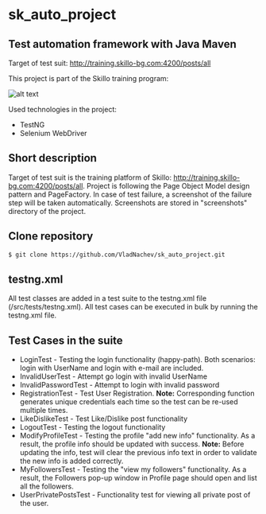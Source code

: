 # sk_auto_project
## Test automation framework with Java Maven

Target of test suit: http://training.skillo-bg.com:4200/posts/all

This project is part of the Skillo training program:

![alt text](https://www.skillo-bg.com/images/logo/logo.png)

Used technologies in the project:

- TestNG
- Selenium WebDriver

## Short description

Target of test suit is the training platform of Skillo: http://training.skillo-bg.com:4200/posts/all. Project is following the Page Object Model design pattern and PageFactory. In case of test failure, a screenshot of the failure step will be taken automatically. Screenshots are stored in "screenshots" directory of the project.

## Clone repository

```bash
$ git clone https://github.com/VladNachev/sk_auto_project.git
```
## testng.xml
All test classes are added in a test suite to the testng.xml file (/src/tests/testng.xml). All test cases can be executed in bulk by running the testng.xml file. 

## Test Cases in the suite

- LoginTest - Testing the login functionality (happy-path). Both scenarios: login with UserName and login with e-mail are included.
- InvalidUserTest - Attempt go login with invalid UserName
- InvalidPasswordTest - Attempt to login with invalid password
- RegistrationTest - Test User Registration. **Note:** Corresponding function generates unique credentials each time so the test can be re-used multiple times.
- LikeDislikeTest - Test Like/Dislike post functionality
- LogoutTest - Testing the logout functionality
- ModifyProfileTest - Testing the profile "add new info" functionality. As a result, the profile info should be updated with success. **Note:** Before updating the info, test will clear the previous info text in order to validate the new info is added correctly.
- MyFollowersTest - Testing the "view my followers" functionality. As a result, the Followers pop-up window in Profile page should open and list all the followers.
- UserPrivatePostsTest - Functionality test for viewing all private post of the user.